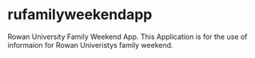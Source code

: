 # rufamilyweekendapp

Rowan University Family Weekend App.
This Application is for the use of informaion for Rowan Univeristys family weekend.

